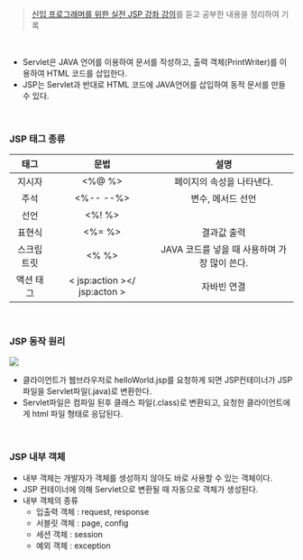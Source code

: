 > [신입 프로그래머를 위한 실전 JSP 강좌 강의](https://www.inflearn.com/course/%EC%8B%A4%EC%A0%84-jsp-%EA%B0%95%EC%A2%8C/dashboard)를 듣고 공부한 내용을 정리하여 기록

<br>

- Servlet은 JAVA 언어를 이용하여 문서를 작성하고, 출력 객체(PrintWriter)를 이용하여 HTML 코드를 삽입한다.
- JSP는 Servlet과 반대로 HTML 코드에 JAVA언어를 삽입하여 동적 문서를 만들 수 있다.
<br>

### JSP 태그 종류
|태그|문법|설명|
|:-:|:-:|:-:|
|지시자|<%@    %>|페이지의 속성을 나타낸다.|
|주석|<%--    --%>|변수, 메서드 선언|
|선언|<%!    %>|	 
|표현식|<%=    %>|결과값 출력|
|스크립트릿|<%    %>|JAVA 코드를 넣을 때 사용하며 가장 많이 쓴다.|
|액션 태그|< jsp:action ></ jsp:acton >|자바빈 연결|
<br>

### JSP 동작 원리
![](https://github.com/khy07181/TIL/blob/master/Servlet_JSP/img/JSP_1_1.png)
- 클라이언트가 웹브라우저로 helloWorld.jsp를 요청하게 되면 JSP컨테이너가 JSP파일을 Servlet파일(.java)로 변환한다.
- Servlet파일은 컴파일 된후 클래스 파일(.class)로 변환되고, 요청한 클라이언트에게 html 파일 형태로 응답된다.
<br>

### JSP 내부 객체
- 내부 객체는 개발자가 객체를 생성하지 않아도 바로 사용할 수 있는 객체이다.
- JSP 컨테이너에 의해 Servlet으로 변환될 때 자동으로 객체가 생성된다.
- 내부 객체의 종류
	* 입출력 객체 : request, response
	* 서블릿 객체 : page, config
	* 세션 객체 : session
	* 예외 객체 : exception
